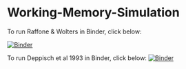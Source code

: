 # Working-Memory-Simulation
To run Raffone & Wolters in Binder, click below:

[![Binder](https://mybinder.org/badge.svg)](https://mybinder.org/v2/gh/pmhastings/Working-Memory-Simulation/master?filepath=RaffoneWoltersInt.ipynb)

To run Deppisch et al 1993 in Binder, click below:
[![Binder](https://mybinder.org/badge.svg)](https://mybinder.org/v2/gh/pmhastings/Working-Memory-Simulation/master?filepath=DeppischEtAl1993.ipynb)
